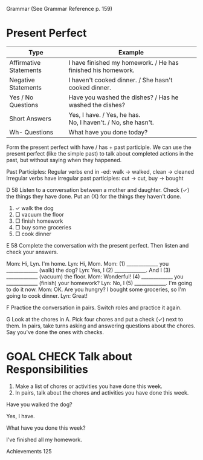Grammar (See Grammar Reference p. 159)

# Present Perfect

| Type | Example |
|------|---------|
| Affirmative Statements | I have finished my homework. / He has finished his homework. |
| Negative Statements | I haven't cooked dinner. / She hasn't cooked dinner. |
| Yes / No Questions | Have you washed the dishes? / Has he washed the dishes? |
| Short Answers | Yes, I have. / Yes, he has.<br>No, I haven't. / No, she hasn't. |
| Wh- Questions | What have you done today? |

Form the present perfect with have / has + past participle. We can use the present perfect (like the simple past) to talk about completed actions in the past, but without saying when they happened.

Past Participles:
Regular verbs end in -ed: walk → walked, clean → cleaned
Irregular verbs have irregular past participles: cut → cut, buy → bought

D 58 Listen to a conversation between a mother and daughter. Check (✓) the things they have done. Put an (X) for the things they haven't done.

1. ✓ walk the dog
2. □ vacuum the floor
3. □ finish homework
4. □ buy some groceries
5. □ cook dinner

E 58 Complete the conversation with the present perfect. Then listen and check your answers.

Mom: Hi, Lyn. I'm home.
Lyn: Hi, Mom.
Mom: (1) _____________ you _____________ (walk) the dog?
Lyn: Yes, I (2) _____________. And I (3) _____________ (vacuum) the floor.
Mom: Wonderful! (4) _____________ you _____________ (finish) your homework?
Lyn: No, I (5) _____________. I'm going to do it now.
Mom: OK. Are you hungry? I bought some groceries, so I'm going to cook dinner.
Lyn: Great!

F Practice the conversation in pairs. Switch roles and practice it again.

G Look at the chores in A. Pick four chores and put a check (✓) next to them. In pairs, take turns asking and answering questions about the chores. Say you've done the ones with checks.

# GOAL CHECK Talk about Responsibilities

1. Make a list of chores or activities you have done this week.
2. In pairs, talk about the chores and activities you have done this week.

Have you walked the dog?

Yes, I have.

What have you done this week?

I've finished all my homework.

Achievements 125